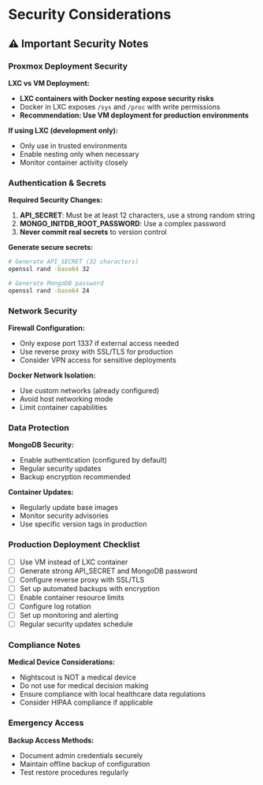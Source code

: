 # Security Considerations

## ⚠️ Important Security Notes

### Proxmox Deployment Security

**LXC vs VM Deployment:**
- **LXC containers with Docker nesting expose security risks**
- Docker in LXC exposes `/sys` and `/proc` with write permissions
- **Recommendation: Use VM deployment for production environments**

**If using LXC (development only):**
- Only use in trusted environments
- Enable nesting only when necessary
- Monitor container activity closely

### Authentication & Secrets

**Required Security Changes:**
1. **API_SECRET**: Must be at least 12 characters, use a strong random string
2. **MONGO_INITDB_ROOT_PASSWORD**: Use a complex password
3. **Never commit real secrets** to version control

**Generate secure secrets:**
```bash
# Generate API_SECRET (32 characters)
openssl rand -base64 32

# Generate MongoDB password
openssl rand -base64 24
```

### Network Security

**Firewall Configuration:**
- Only expose port 1337 if external access needed
- Use reverse proxy with SSL/TLS for production
- Consider VPN access for sensitive deployments

**Docker Network Isolation:**
- Use custom networks (already configured)
- Avoid host networking mode
- Limit container capabilities

### Data Protection

**MongoDB Security:**
- Enable authentication (configured by default)
- Regular security updates
- Backup encryption recommended

**Container Updates:**
- Regularly update base images
- Monitor security advisories
- Use specific version tags in production

### Production Deployment Checklist

- [ ] Use VM instead of LXC container
- [ ] Generate strong API_SECRET and MongoDB password
- [ ] Configure reverse proxy with SSL/TLS
- [ ] Set up automated backups with encryption
- [ ] Enable container resource limits
- [ ] Configure log rotation
- [ ] Set up monitoring and alerting
- [ ] Regular security updates schedule

### Compliance Notes

**Medical Device Considerations:**
- Nightscout is NOT a medical device
- Do not use for medical decision making
- Ensure compliance with local healthcare data regulations
- Consider HIPAA compliance if applicable

### Emergency Access

**Backup Access Methods:**
- Document admin credentials securely
- Maintain offline backup of configuration
- Test restore procedures regularly